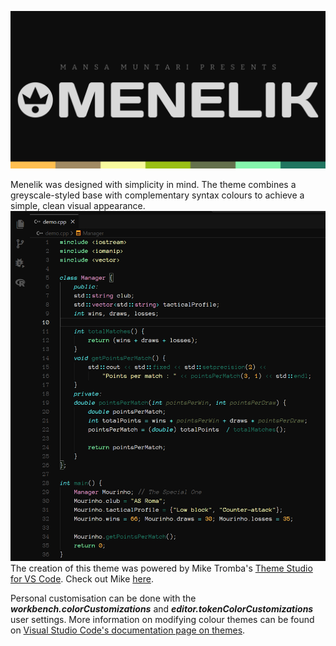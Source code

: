 ![](https://github.com/Mansa-Muntari/menelik-theme-vscode/blob/main/banner.png)

Menelik was designed with simplicity in mind. The theme combines a greyscale-styled base with complementary syntax colours to achieve a simple, clean visual appearance.
![](https://github.com/Mansa-Muntari/menelik-theme-vscode/blob/main/screenshot.png)
The creation of this theme was powered by Mike Tromba's [Theme Studio for VS Code](https://themes.vscode.one/). Check out Mike [here](https://vscode.one/).

Personal customisation can be done with the ***workbench.colorCustomizations*** and ***editor.tokenColorCustomizations*** user settings. More information on modifying colour themes can be found on [Visual Studio Code's documentation page on themes](https://code.visualstudio.com/docs/getstarted/themes).
